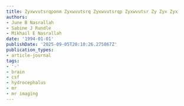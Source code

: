 ```yaml
---
title: Zyxwvutsrqponm Zyxwvutsrq Zyxwvutsrqp Zyxwvutsr Zy Zyx Zyx
authors:
- June B Nasrallah
- Sabine J Rundle
- Mikhail E Nasrallah
date: '1994-01-01'
publishDate: '2025-09-05T20:10:26.275867Z'
publication_types:
- article-journal
tags:
- '-'
- brain
- csf
- hydrocephalus
- mr
- mr imaging
---
```

